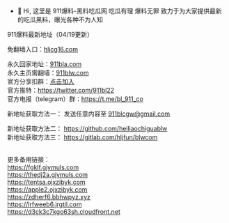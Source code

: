 - 👋 Hi, 这里是 911爆料-黑料吃瓜网 吃瓜有理 爆料无罪
致力于为大家提供最新的吃瓜黑料，曝光各种不为人知

911爆料最新地址（04/19更新）

免翻墙入口：[hljcg16.com](https://hljcg16.com)<br>

永久回家地址：[911bla.com](https://911bla.com)<br>
永久主页需翻墙：[911blw.com](https://911blw.com)<br>
官方分享扣群：[点击加入](http://b.rjorwsdnt41.cn/s/QGMT)<br>
官方推特：https://twitter.com/911bl22<br>
官方电报（telegram）群：https://t.me/bl_911_co<br>

新地址获取方法一： 发送任意内容至 911blcgw@gmail.com

新地址获取方法二： https://github.com/heiliaochiguablw<br>
新地址获取方法三： https://gitlab.com/hljfun/blwcom<br>


<br>更多备用链接：<br>
https://fgklf.gjymuls.com<br>
https://thedj2a.gjymuls.com<br>
https://tentsa.ojxzibyk.com<br>
https://apple2.ojxzibyk.com<br>
https://zdherf6.bbhwpyz.xyz<br>
https://lrfweeb6.jrgtil.com<br>
https://d3ck3c7kgo63sh.cloudfront.net<br>
